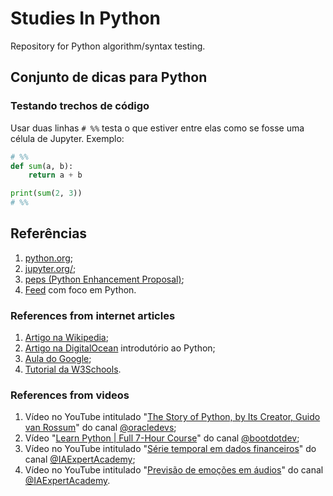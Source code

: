 # Studies In Python

Repository for Python algorithm/syntax testing.

## Conjunto de dicas para Python

### Testando trechos de código

Usar duas linhas `# %%` testa o que estiver entre elas como se fosse uma célula de Jupyter. Exemplo:

```python
# %%
def sum(a, b):
    return a + b

print(sum(2, 3))
# %%
```

## Referências

1. [python.org](https://www.python.org/);
2. [jupyter.org/](https://jupyter.org/);
3. [peps (Python Enhancement Proposal)](https://peps.python.org/);
4. [Feed](https://app.daily.dev/tags/python?ref=roadmapsh) com foco em Python.

### References from internet articles

1. [Artigo na Wikipedia](<https://en.wikipedia.org/wiki/Python_(programming_language)>);
2. [Artigo na DigitalOcean](https://www.digitalocean.com/community/tutorials/how-to-write-your-first-python-3-program) introdutório ao Python;
3. [Aula do Google](https://developers.google.com/edu/python);
4. [Tutorial da W3Schools](https://www.w3schools.com/python).

### References from videos

1. Vídeo no YouTube intitulado "[The Story of Python, by Its Creator, Guido van Rossum](https://www.youtube.com/watch?v=J0Aq44Pze-w)" do canal [@oracledevs](https://www.youtube.com/@oracledevs);
2. Vídeo "[Learn Python | Full 7-Hour Course](https://youtu.be/4M87qBgpafk?si=fDv97pSKM-bKxMC0)" do canal [@bootdotdev](https://www.youtube.com/@bootdotdev);
3. Vídeo no YouTube intitulado "[Série temporal em dados financeiros](https://youtu.be/bBeitXfbjtU)" do canal [@IAExpertAcademy](https://www.youtube.com/@IAExpertAcademy);
4. Vídeo no YouTube intitulado "[Previsão de emoções em áudios](https://youtu.be/y1csyDFE2m8)" do canal [@IAExpertAcademy](https://www.youtube.com/@IAExpertAcademy).
